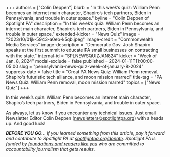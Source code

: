 +++
authors = ["Colin Deppen"]
blurb = "In this week’s quiz: William Penn becomes an internet main character, Shapiro’s tech partners, Biden in Pennsylvania, and trouble in outer space."
byline = "Colin Deppen of Spotlight PA"
description = "In this week’s quiz: William Penn becomes an internet main character, Shapiro’s tech partners, Biden in Pennsylvania, and trouble in outer space."
extended-kicker = "News Quiz"
image = "2023/10/01jk-5943-a0eb-k5qb.jpeg"
image-credit = "Commonwealth Media Services"
image-description = "Democratic Gov. Josh Shapiro speaks at the first summit to educate PA small businesses on contracting with the state."
internal-id = "SPLNEWSQUIZJAN824"
kicker = "Week of Jan. 8, 2024"
modal-exclude = false
published = 2024-01-11T11:00:00-05:00
slug = "pennsylvania-news-quiz-week-of-january-8-2024"
suppress-date = false
title = "Great PA News Quiz: William Penn removal, Shapiro's futuristic tech alliance, and moon mission marred"
title-tag = "PA News Quiz: William Penn removal, moon mission marred"
topics = ["News Quiz"]
+++

In this week’s quiz: William Penn becomes an internet main character, Shapiro’s tech partners, Biden in Pennsylvania, and trouble in outer space.

<div data-tf-live="01HKSXA3ZE8F10YZPWK009NFFS"></div><script src="//embed.typeform.com/next/embed.js"></script>

As always, let us know if you encounter any technical issues. Just email Newsletter Editor Colin Deppen (newsletters@spotlightpa.org) with a heads up. And good luck!

<strong><em>BEFORE YOU GO</em></strong><em>… If you learned something from this article, pay it forward and contribute to Spotlight PA at </em><a href="http://spotlightpa.org/donate"><em>spotlightpa.org/donate</em></a><em>. Spotlight PA is funded by </em><a href="https://www.spotlightpa.org/support"><em>foundations and readers like you</em></a><em> who are committed to accountability journalism that gets results.</em>

